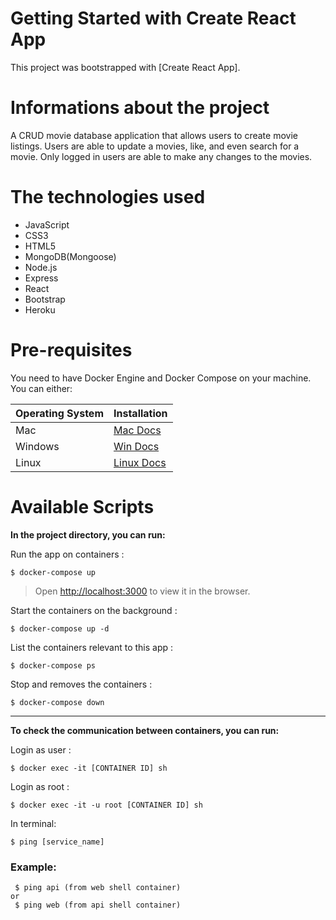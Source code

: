 # Getting Started with Create React App

This project was bootstrapped with [Create React App].

# Informations about the project

A CRUD movie database application that allows users to create movie listings. Users are able to update a movies, like, and even search for a movie. Only logged in users are able to make any changes to the movies.


# The technologies used

+ JavaScript
+ CSS3
+ HTML5
+ MongoDB(Mongoose)
+ Node.js
+ Express
+ React
+ Bootstrap
+ Heroku

# Pre-requisites

You need to have Docker Engine and Docker Compose on your machine. You can either:

| Operating System     | Installation  |
| -------------        | ------------- |
| Mac                  | [Mac Docs](https://docs.docker.com/desktop/install/mac-install/)  |
| Windows              | [Win Docs](https://docs.docker.com/desktop/install/windows-install/)  |
| Linux                | [Linux Docs](https://docs.docker.com/desktop/install/linux-install/)  |


# Available Scripts

__In the project directory, you can run:__


Run the app on containers :

```
$ docker-compose up
```
>Open [http://localhost:3000](http://localhost:3000) to view it in the browser.

Start the containers on the background :

```
$ docker-compose up -d
```

List the containers relevant to this app :

```
$ docker-compose ps
```

Stop and removes the containers :

```
$ docker-compose down
```

***


__To check the communication between containers, you can run:__

Login as user :
```
$ docker exec -it [CONTAINER ID] sh
``` 
Login as root :
```
$ docker exec -it -u root [CONTAINER ID] sh
```

In terminal: 
```
$ ping [service_name]
``` 
### Example:
```
 $ ping api (from web shell container)
or
 $ ping web (from api shell container)
```
